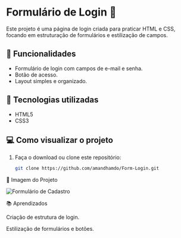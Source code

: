 # Formulário de Login 🔐

Este projeto é uma página de login criada para praticar HTML e CSS, focando em estruturação de formulários e estilização de campos.

## 📌 Funcionalidades
- Formulário de login com campos de e-mail e senha.
- Botão de acesso.
- Layout simples e organizado.

## 🚀 Tecnologias utilizadas
- HTML5
- CSS3

## 💻 Como visualizar o projeto
1. Faça o download ou clone este repositório:
   ```bash
   git clone https://github.com/amandhamdo/Form-Login.git

📸 Imagem do Projeto

![Formulário de Cadastro](./imagens/login.png)

📚 Aprendizados

Criação de estrutura de login.

Estilização de formulários e botões.
